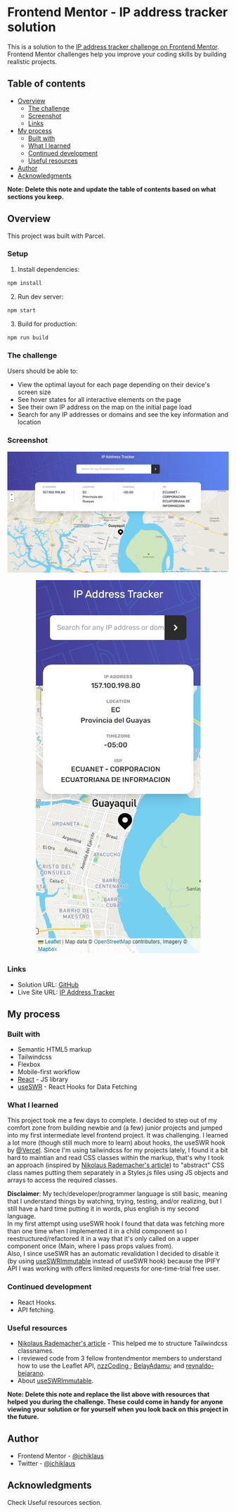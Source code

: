 # Frontend Mentor - IP address tracker solution

This is a solution to the [IP address tracker challenge on Frontend Mentor](https://www.frontendmentor.io/challenges/ip-address-tracker-I8-0yYAH0). Frontend Mentor challenges help you improve your coding skills by building realistic projects. 

## Table of contents

- [Overview](#overview)
  - [The challenge](#the-challenge)
  - [Screenshot](#screenshot)
  - [Links](#links)
- [My process](#my-process)
  - [Built with](#built-with)
  - [What I learned](#what-i-learned)
  - [Continued development](#continued-development)
  - [Useful resources](#useful-resources)
- [Author](#author)
- [Acknowledgments](#acknowledgments)

**Note: Delete this note and update the table of contents based on what sections you keep.**

## Overview

This project was built with Parcel.

### Setup

1.  Install dependencies:

```sh
npm install
```

2.  Run dev server:

```sh
npm start
```

3.  Build for production:

```sh
npm run build
```

### The challenge

Users should be able to:

- View the optimal layout for each page depending on their device's screen size
- See hover states for all interactive elements on the page
- See their own IP address on the map on the initial page load
- Search for any IP addresses or domains and see the key information and location

### Screenshot

<p align="center">
    <img src="./screenshot/desktop.jpeg" alt="desktop preview">
</p>
<p align="center">
  <img src="./screenshot/mobile.jpeg" alt="mobile preview">
</p>

### Links

- Solution URL: [GitHub](https://github.com/ichiklaus/ip-address-tracker.git)
- Live Site URL: [IP Address Tracker](https://ichiklaus-ip-tracker.netlify.app/)

## My process

### Built with

- Semantic HTML5 markup
- Tailwindcss
- Flexbox
- Mobile-first workflow
- [React](https://reactjs.org/) - JS library
- [useSWR](https://swr.vercel.app/) - React Hooks for Data Fetching


### What I learned

This project took me a few days to complete. I decided to step out of my comfort zone from building newbie and (a few) junior projects and jumped into my first intermediate level frontend project. It was challenging. I learned a lot more (though still much more to learn) about hooks, the useSWR hook by [@Vercel](https://github.com/vercel/swr). 
Since I'm using tailwindcss for my projects lately, I found it a bit hard to maintian and read CSS classes within the markup, that's why I took an approach (inspired by [Nikolaus Rademacher's article](https://dev.to/wheelmaker24/a-simple-strategy-for-structuring-tailwindcss-classnames-1ba9)) to "abstract" CSS class names putting them separately in a Styles.js files using JS objects and arrays to access the required classes. 

**Disclaimer**: My tech/developer/programmer language is still basic, meaning that I understand things by watching, trying, testing, and/or realizing, but I still have a hard time putting it in words, plus english is my second language. <br />
In my first attempt using useSWR hook I found that data was fetching more than one time when I implemented it in a child component so I reestructured/refactored it in a way that it's only called on a upper component once (Main, where I pass props values from). <br />
Also, I since useSWR has an automatic revalidation I decided to disable it (by using [useSWRImmutable](https://github.com/vercel/swr/issues/450#issuecomment-922391940) instead of useSWR hook) because the IPIFY API I was working with offers limited requests for one-time-trial free user.

### Continued development

- React Hooks.
- API fetching.

### Useful resources

- [Nikolaus Rademacher's article](https://dev.to/wheelmaker24/a-simple-strategy-for-structuring-tailwindcss-classnames-1ba9) - This helped me to structure Tailwindcss classnames.
- I reviewed code from 3 fellow frontendmentor members to understand how to use the Leaflet API, [nzzCoding
](https://github.com/nzzCoding/); [BelayAdamu](https://github.com/BelayAdamu/); and [reynaldo-bejarano](https://github.com/reynaldo-bejarano/).
- About [useSWRImmutable](https://github.com/vercel/swr/issues/450).

**Note: Delete this note and replace the list above with resources that helped you during the challenge. These could come in handy for anyone viewing your solution or for yourself when you look back on this project in the future.**

## Author

- Frontend Mentor - [@ichiklaus](https://www.frontendmentor.io/profile/ichiklaus)
- Twitter - [@ichiklaus](https://www.twitter.com/ichiklaus)

## Acknowledgments

Check Useful resources section.